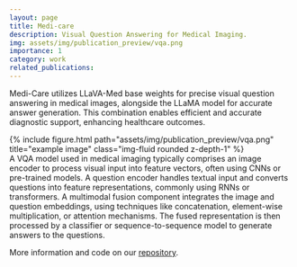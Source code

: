 ```yaml
---
layout: page
title: Medi-care
description: Visual Question Answering for Medical Imaging.
img: assets/img/publication_preview/vqa.png
importance: 1
category: work
related_publications:
---
```

Medi-Care utilizes LLaVA-Med base weights for precise visual question answering in medical images, alongside the LLaMA model for accurate answer generation. This combination enables efficient and accurate diagnostic support, enhancing healthcare outcomes.
<div class="row">
    <div class="col-sm mt-3 mt-md-0">
        {% include figure.html path="assets/img/publication_preview/vqa.png" title="example image" class="img-fluid rounded z-depth-1" %}
    </div>
</div>
<div class="caption">
    A VQA model used in medical imaging typically comprises an image encoder to process visual input into feature vectors, often using CNNs or pre-trained models. A question encoder handles textual input and converts questions into feature representations, commonly using RNNs or transformers. A multimodal fusion component integrates the image and question embeddings, using techniques like concatenation, element-wise multiplication, or attention mechanisms. The fused representation is then processed by a classifier or sequence-to-sequence model to generate answers to the questions.
</div>

More information and code on our [repository](https://github.com/rahulsharmavishwakarma/medi-care).
